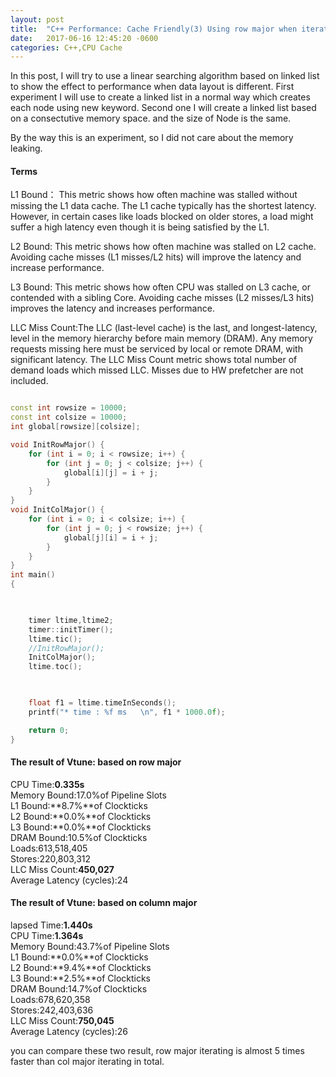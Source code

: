 ```yaml
---
layout: post
title:  "C++ Performance: Cache Friendly(3) Using row major when iterating 2D array "
date:   2017-06-16 12:45:20 -0600
categories: C++,CPU Cache
---
```

In this post, I will try to use a linear searching algorithm based on linked list to show the effect to performance when data layout is different.
First experiment I will use to create a linked list in a normal way which creates each node using new keyword. Second one I will create a linked list based on
a consectutive memory space.  and the size of Node is the same.

By the way this is an experiment, so I did not care about the memory leaking.

#### Terms  
L1 Bound： This metric shows how often machine was stalled without missing the L1 data cache. The L1 cache typically has the shortest latency. However, in certain cases like loads blocked on older stores, a load might suffer a high latency even though it is being satisfied by the L1.

L2 Bound: This metric shows how often machine was stalled on L2 cache. Avoiding cache misses (L1 misses/L2 hits) will improve the latency and increase performance.

L3 Bound: This metric shows how often CPU was stalled on L3 cache, or contended with a sibling Core. Avoiding cache misses (L2 misses/L3 hits) improves the latency and increases performance.

LLC Miss Count:The LLC (last-level cache) is the last, and longest-latency, level in the memory hierarchy before main memory (DRAM). Any memory requests missing here must be serviced by local or remote DRAM, with significant latency. The LLC Miss Count metric shows total number of demand loads which missed LLC. Misses due to HW prefetcher are not included.  

```cpp

const int rowsize = 10000;
const int colsize = 10000;
int global[rowsize][colsize];

void InitRowMajor() {
	for (int i = 0; i < rowsize; i++) {
		for (int j = 0; j < colsize; j++) {
			global[i][j] = i + j;
		}
	}
}
void InitColMajor() {
	for (int i = 0; i < colsize; i++) {
		for (int j = 0; j < rowsize; j++) {
			global[j][i] = i + j;
		}
	}
}
int main()
{

	

	timer ltime,ltime2;
	timer::initTimer();
	ltime.tic();
	//InitRowMajor();
	InitColMajor();
	ltime.toc();

	

	float f1 = ltime.timeInSeconds();
	printf("* time : %f ms   \n", f1 * 1000.0f);

    return 0;
}
```
#### The result of Vtune: based on row major

CPU Time:**0.335s**  
Memory Bound:17.0%of Pipeline Slots  
L1 Bound:**8.7%**of Clockticks  
L2 Bound:**0.0%**of Clockticks  
L3 Bound:**0.0%**of Clockticks  
DRAM Bound:10.5%of Clockticks  
Loads:613,518,405  
Stores:220,803,312  
LLC Miss Count:**450,027**  
Average Latency (cycles):24  

#### The result of Vtune:  based on column major  
lapsed Time:**1.440s**  
CPU Time:**1.364s**  
Memory Bound:43.7%of Pipeline Slots  
L1 Bound:**0.0%**of Clockticks  
L2 Bound:**9.4%**of Clockticks  
L3 Bound:**2.5%**of Clockticks  
DRAM Bound:14.7%of Clockticks  
Loads:678,620,358  
Stores:242,403,636  
LLC Miss Count:**750,045**  
Average Latency (cycles):26    

you can compare these two result, row major iterating is almost 5 times faster than col major iterating in total.